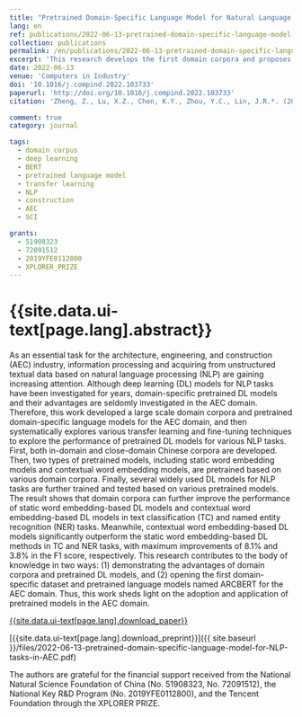 ```yaml
---
title: "Pretrained Domain-Specific Language Model for Natural Language Processing Tasks in the AEC Domain"
lang: en
ref: publications/2022-06-13-pretrained-domain-specific-language-model-for-NLP-tasks-in-AEC
collection: publications
permalink: /en/publications/2022-06-13-pretrained-domain-specific-language-model-for-NLP-tasks-in-AEC
excerpt: 'This research develops the first domain corpora and proposes the first domain-specific pretrained language model for AEC, experiments showed that the proposed model outperforms existing methods in all typical NLP tasks, with maximum improvements of 8.1% in the F1-score.'
date: 2022-06-13
venue: 'Computers in Industry'
doi: '10.1016/j.compind.2022.103733'
paperurl: 'http://doi.org/10.1016/j.compind.2022.103733'
citation: 'Zheng, Z., Lu, X.Z., Chen, K.Y., Zhou, Y.C., Lin, J.R.*. (2022). Pretrained Domain-Specific Language Model for Natural Language Processing Tasks in the AEC Domain. <i>Computers in Industry</i>, 142, 103733. doi: 10.1016/j.compind.2022.103733'

comment: true
category: journal

tags: 
  - domain corpus
  - deep learning
  - BERT
  - pretrained language model
  - transfer learning
  - NLP
  - construction
  - AEC
  - SCI

grants:
  - 51908323
  - 72091512
  - 2019YFE0112800
  - XPLORER_PRIZE
---
```



{{site.data.ui-text[page.lang].abstract}}
====

As an essential task for the architecture, engineering, and construction (AEC) industry, information processing and acquiring from unstructured textual data based on natural language processing (NLP) are gaining increasing attention. Although deep learning (DL) models for NLP tasks have been investigated for years, domain-specific pretrained DL models and their advantages are seldomly investigated in the AEC domain. Therefore, this work developed a large scale domain corpora and pretrained domain-specific language models for the AEC domain, and then systematically explores various transfer learning and fine-tuning techniques to explore the performance of pretrained DL models for various NLP tasks. First, both in-domain and close-domain Chinese corpora are developed. Then, two types of pretrained models, including static word embedding models and contextual word embedding models, are pretrained based on various domain corpora. Finally, several widely used DL models for NLP tasks are further trained and tested based on various pretrained models. The result shows that domain corpora can further improve the performance of static word embedding-based DL models and contextual word embedding-based DL models in text classification (TC) and named entity recognition (NER) tasks. Meanwhile, contextual word embedding-based DL models significantly outperform the static word embedding-based DL methods in TC and NER tasks, with maximum improvements of 8.1% and 3.8% in the F1 score, respectively. This research contributes to the body of knowledge in two ways: (1) demonstrating the advantages of domain corpora and pretrained DL models, and (2) opening the first domain-specific dataset and pretrained language models named ARCBERT for the AEC domain. Thus, this work sheds light on the adoption and application of pretrained models in the AEC domain.

[{{site.data.ui-text[page.lang].download_paper}}]({{page.paperurl}})

[{{site.data.ui-text[page.lang].download_preprint}}]({{ site.baseurl }}/files/2022-06-13-pretrained-domain-specific-language-model-for-NLP-tasks-in-AEC.pdf)

The  authors  are  grateful  for  the  financial  support  received  from  the  National  Natural  Science Foundation  of  China  (No.  51908323,  No.  72091512),  the  National  Key  R&D  Program  (No. 2019YFE0112800), and the Tencent Foundation through the XPLORER PRIZE. 


